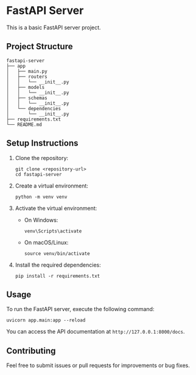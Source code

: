 # FastAPI Server

This is a basic FastAPI server project.

## Project Structure

```
fastapi-server
├── app
│   ├── main.py
│   ├── routers
│   │   └── __init__.py
│   ├── models
│   │   └── __init__.py
│   ├── schemas
│   │   └── __init__.py
│   └── dependencies
│       └── __init__.py
├── requirements.txt
└── README.md
```

## Setup Instructions

1. Clone the repository:
   ```
   git clone <repository-url>
   cd fastapi-server
   ```

2. Create a virtual environment:
   ```
   python -m venv venv
   ```

3. Activate the virtual environment:
   - On Windows:
     ```
     venv\Scripts\activate
     ```
   - On macOS/Linux:
     ```
     source venv/bin/activate
     ```

4. Install the required dependencies:
   ```
   pip install -r requirements.txt
   ```

## Usage

To run the FastAPI server, execute the following command:

```
uvicorn app.main:app --reload
```

You can access the API documentation at `http://127.0.0.1:8000/docs`.

## Contributing

Feel free to submit issues or pull requests for improvements or bug fixes.